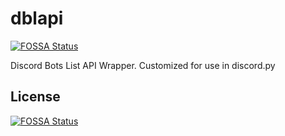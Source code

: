 # dblapi
[![FOSSA Status](https://app.fossa.io/api/projects/git%2Bgithub.com%2FAndyTempel%2Fdblapi.svg?type=shield)](https://app.fossa.io/projects/git%2Bgithub.com%2FAndyTempel%2Fdblapi?ref=badge_shield)

Discord Bots List API Wrapper. Customized for use in discord.py


## License
[![FOSSA Status](https://app.fossa.io/api/projects/git%2Bgithub.com%2FAndyTempel%2Fdblapi.svg?type=large)](https://app.fossa.io/projects/git%2Bgithub.com%2FAndyTempel%2Fdblapi?ref=badge_large)